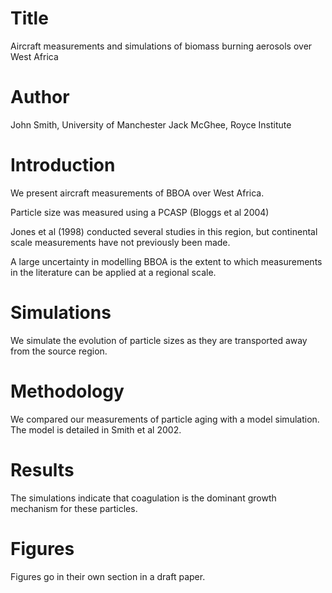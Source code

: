 # Title
Aircraft measurements and simulations of biomass burning aerosols over West Africa

# Author
John Smith, University of Manchester
Jack McGhee, Royce Institute

# Introduction
We present aircraft measurements of BBOA over West Africa.

Particle size was measured using a PCASP (Bloggs et al 2004)

Jones et al (1998) conducted several studies in this region, 
but continental scale measurements have not previously been made.

A large uncertainty in modelling BBOA is the extent to which measurements
in the literature can be applied at a regional scale. 

# Simulations
We simulate the evolution of particle sizes as they are transported
away from the source region. 

# Methodology
We compared our measurements of particle aging with a model simulation.
The model is detailed in Smith et al 2002. 

# Results
The simulations indicate that coagulation is the dominant growth mechanism
for these particles. 

# Figures
Figures go in their own section in a draft paper.
